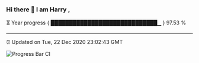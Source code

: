 ### Hi there 👋 I am Harry , 

⏳ Year progress { █████████████████████████████▁ } 97.53 %

---

⏰ Updated on Tue, 22 Dec 2020 23:02:43 GMT

![Progress Bar CI](https://github.com/duykhang68/duykhang68/workflows/Progress%20Bar%20CI/badge.svg)
